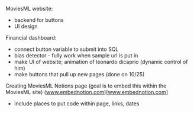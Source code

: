 MoviesML website:
- backend for buttons
- UI design

Financial dashboard:
- connect button variable to submit into SQL
- bias detector - fully work when sample url is put in
- make UI of website; animation of leonardo dicaprio (dynamic control of him)
- make buttons that pull up new pages (done on 10/25)

Creating MoviesML Notions page (goal is to embed this within the MoviesML site) (www.embednotion.com)[www.embednotion.com]
- include places to put code within page, links, dates